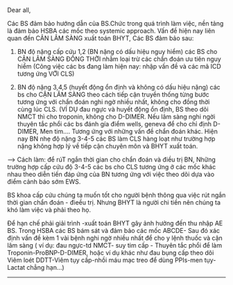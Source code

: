 Dear all,  
  
Các BS đảm bảo hướng dẫn của BS.Chức trong quá trình làm việc, nền tảng là đảm bảo HSBA các mốc theo systemic approach. Vấn đề hiện nay liên quan đến CÂN LÂM SÀNG xuất toán BHYT, Các BS đảm bảo sau:  
  
1. BN độ nặng cấp cứu 1,2 (BN nặng có dấu hiệu nguy hiểm) các BS cho CẬN LÂM SÀNG ĐỒNG THỜI nhằm loại trừ các chẩn đoán ưu tiên nguy hiểm (Công việc các bs đang làm hiện nay: nhập vấn đề và các mã ICD tương ứng VỚI CLS)  
      
2. BN độ nặng 3,4,5 (huyết động ổn định và không có dấu hiệu nặng) các bs cho CẬN LÂM SÀNG theo cách tiếp cận truyền thống từng bước tương ứng với chẩn đoán nghi ngờ nhiều nhất, không cho đồng thời cùng lúc CLS. (VÍ DỤ đau ngực và huyết động ổn định, BS theo dõi NMCT thì cho troponin, không cho D-DIMER. Nếu lâm sàng nghi ngời thuyên tắc phổi các bs đánh gía điểm wells, geneva để cho chỉ định D-DIMER, Men tim.... Tương ứng với những vấn đề chẩn đoán khác. Hiện nay BN nhẹ độ nặng 3-4-5 các BS làm CLS hàng loạt như trường hợp nặng không hợp lý về tiếp cận chuyên môn và BHYT xuất toán.  
      
  
--> Cách làm: để rúT ngắn thời gian cho chẩn đoán và điều trị BN, Những trường hợp cấp cứu độ 3-4-5 các bs cho CLS tương ứng ở các mốc khác nhau theo diễn tiến đáp ứng của BN tương ứng với việc theo dõi dựa vào điểm cảnh báo sớm EWS.  
  
BS khoa cấp cứu chúng ta muốn tốt cho người bệnh thông qua việc rút ngắn thời gian chẩn đoán - đieều trị. Nhưng BHYT là người chi tiền nên chúng ta khó làm việc và phải theo họ.  
  
  
  
Để hạn chế phải giải trình -xuất toán BHYT gây ảnh hưởng đến thu nhập AE BS. Trong HSBA các BS bám sát và đảm bảo các mốc ABCDE- Sau đó xác định vấn đề kèm 1 vài bệnh nghi ngờ nhiều nhất để cho y lệnh thuốc và cận lâm sàng ( ví dụ: đau ngực-td NMCT- suy tim cấp - Thuyên tắc phổi để làm Troponin-ProBNP-D-DIMER, hoặc ví dụ khác như đau bụng cấp theo dõi Viêm loét DDTT-Viêm tụy cấp-nhồi máu mạc treo để dùng PPIs-men tụy-Lactat chẳng hạn...)  
  
  
  
---  
  
